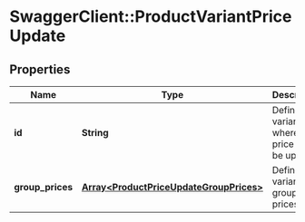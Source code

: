 # SwaggerClient::ProductVariantPriceUpdate

## Properties
Name | Type | Description | Notes
------------ | ------------- | ------------- | -------------
**id** | **String** | Defines the variant where the price has to be updated | 
**group_prices** | [**Array&lt;ProductPriceUpdateGroupPrices&gt;**](ProductPriceUpdateGroupPrices.md) | Defines variants&#39;s group prices | [optional] 


